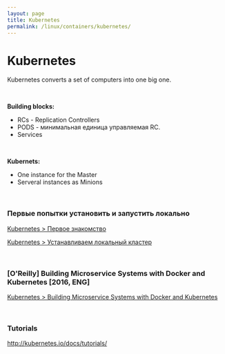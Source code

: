 ```yaml
---
layout: page
title: Kubernetes
permalink: /linux/containers/kubernetes/
---
```


# Kubernetes

Kubernetes converts a set of computers into one big one.

<br/>

**Building blocks:**

- RCs - Replication Controllers  
- PODS - минимальная единица управляемая RC.
- Services

<br/>

**Kubernets:**

- One instance for the Master
- Serveral instances as Minions


<br/>

### Первые попытки установить и запустить локально

[Kubernetes > Первое знакомство](/linux/containers/kubernetes/first-look/)  


[Kubernetes > Устанавливаем локальный кластер](/linux/containers/kubernetes/local-cluster/)  


<br/>

### [O'Reilly] Building Microservice Systems with Docker and Kubernetes [2016, ENG]

[Kubernetes > Building Microservice Systems with Docker and Kubernetes](/linux/containers/kubernetes/Building_Microservice_Systems_with_Docker_and_Kubernetes/)

<br/>

### Tutorials  

http://kubernetes.io/docs/tutorials/
